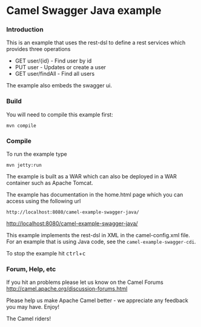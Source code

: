 # Camel Swagger Java example

### Introduction
This is an example that uses the rest-dsl to define a rest services which provides three operations

- GET user/{id}     - Find user by id
- PUT user          - Updates or create a user
- GET user/findAll  - Find all users

The example also embeds the swagger ui.

### Build
You will need to compile this example first:

	mvn compile

### Compile
To run the example type

	mvn jetty:run

The example is built as a WAR which can also be deployed in a WAR container such as Apache Tomcat.

The example has documentation in the home.html page which you can access using the following url

	http://localhost:8080/camel-example-swagger-java/

<http://localhost:8080/camel-example-swagger-java/>

This example implements the rest-dsl in XML in the camel-config.xml file. For an example that
is using Java code, see the `camel-example-swagger-cdi`.

To stop the example hit <kbd>ctrl</kbd>+<kbd>c</kbd>

### Forum, Help, etc

If you hit an problems please let us know on the Camel Forums
	<http://camel.apache.org/discussion-forums.html>

Please help us make Apache Camel better - we appreciate any feedback you may
have.  Enjoy!



The Camel riders!
